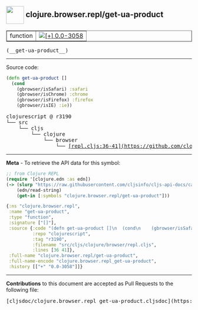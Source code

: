 ## <img width="48px" valign="middle" src="http://i.imgur.com/Hi20huC.png"> clojure.browser.repl/get-ua-product

 <table border="1">
<tr>

<td>function</td>
<td><a href="https://github.com/cljsinfo/cljs-api-docs/tree/0.0-3058"><img valign="middle" alt="[+] 0.0-3058" src="https://img.shields.io/badge/+-0.0--3058-lightgrey.svg"></a> </td>
</tr>
</table>

 <samp>
(__get-ua-product__)<br>
</samp>

---





Source code:

```clj
(defn get-ua-product []
  (cond
    (gbrowser/isSafari) :safari
    (gbrowser/isChrome) :chrome
    (gbrowser/isFirefox) :firefox
    (gbrowser/isIE) :ie))
```

 <pre>
clojurescript @ r3190
└── src
    └── cljs
        └── clojure
            └── browser
                └── <ins>[repl.cljs:36-41](https://github.com/clojure/clojurescript/blob/r3190/src/cljs/clojure/browser/repl.cljs#L36-L41)</ins>
</pre>


---

__Meta__ - To retrieve the API data for this symbol:

```clj
;; from Clojure REPL
(require '[clojure.edn :as edn])
(-> (slurp "https://raw.githubusercontent.com/cljsinfo/cljs-api-docs/catalog/cljs-api.edn")
    (edn/read-string)
    (get-in [:symbols "clojure.browser.repl/get-ua-product"]))
```

```clj
{:ns "clojure.browser.repl",
 :name "get-ua-product",
 :type "function",
 :signature ["[]"],
 :source {:code "(defn get-ua-product []\n  (cond\n    (gbrowser/isSafari) :safari\n    (gbrowser/isChrome) :chrome\n    (gbrowser/isFirefox) :firefox\n    (gbrowser/isIE) :ie))",
          :repo "clojurescript",
          :tag "r3190",
          :filename "src/cljs/clojure/browser/repl.cljs",
          :lines [36 41]},
 :full-name "clojure.browser.repl/get-ua-product",
 :full-name-encode "clojure.browser.repl_get-ua-product",
 :history [["+" "0.0-3058"]]}

```

---

__Contributions__ to this document are accepted as Pull Requests to the following file:

 <pre>
[cljsdoc/clojure.browser.repl_get-ua-product.cljsdoc](https://github.com/cljsinfo/cljs-api-docs/blob/master/cljsdoc/clojure.browser.repl_get-ua-product.cljsdoc)
</pre>

